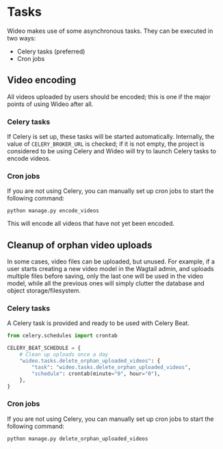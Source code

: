 # Tasks

Wideo makes use of some asynchronous tasks. They can be executed in two ways:

- Celery tasks (preferred)
- Cron jobs

## Video encoding

All videos uploaded by users should be encoded; this is one if the major points
of using Wideo after all.

### Celery tasks

If Celery is set up, these tasks will be started automatically. Internally, the
value of `CELERY_BROKER_URL` is checked; if it is not empty, the project is
considered to be using Celery and Wideo will try to launch Celery tasks to
encode videos.

### Cron jobs

If you are not using Celery, you can manually set up cron jobs to start the
following command:

```shell
python manage.py encode_videos
```

This will encode all videos that have not yet been encoded.

## Cleanup of orphan video uploads

In some cases, video files can be uploaded, but unused. For example, if a user
starts creating a new video model in the Wagtail admin, and uploads multiple
files before saving, only the last one will be used in the video model, while
all the previous ones will simply clutter the database and object
storage/filesystem.

### Celery tasks

A Celery task is provided and ready to be used with Celery Beat.

```python
from celery.schedules import crontab

CELERY_BEAT_SCHEDULE = {
    # Clean up uploads once a day
    "wideo.tasks.delete_orphan_uploaded_videos": {
        "task": "wideo.tasks.delete_orphan_uploaded_videos",
        "schedule": crontab(minute="0", hour="0"),
    },
}
```

### Cron jobs

If you are not using Celery, you can manually set up cron jobs to start the
following command:

```shell
python manage.py delete_orphan_uploaded_videos
```
